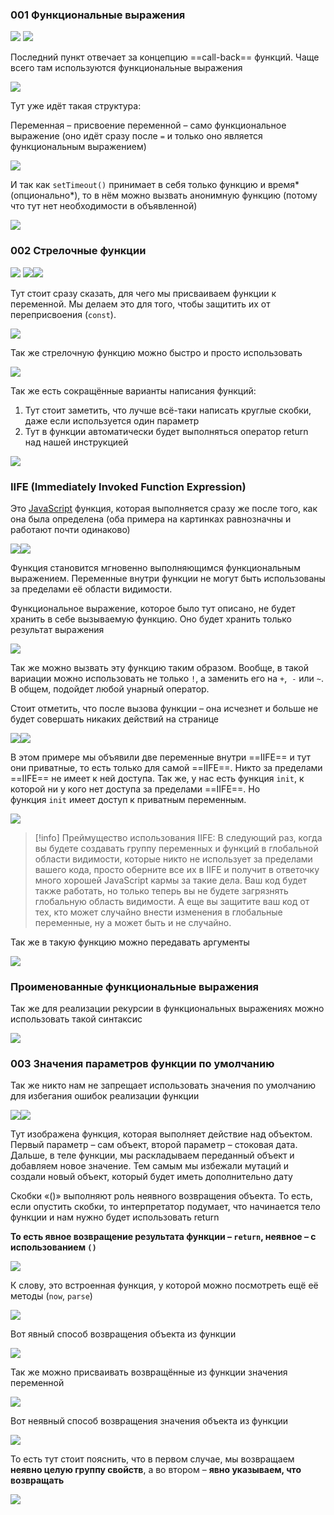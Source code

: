 ### 001 Функциональные выражения

![](../_png/Pasted%20image%2020220908184323.png)
![](../_png/Pasted%20image%2020220908184327.png)

Последний пункт отвечает за концепцию ==call-back== функций. Чаще всего там используются функциональные выражения

![](../_png/Pasted%20image%2020220908184331.png)

Тут уже идёт такая структура:

Переменная – присвоение переменной – само функциональное выражение (оно идёт сразу после `=` и только оно является функциональным выражением)

![](../_png/Pasted%20image%2020220908184340.png)

И так как `setTimeout()` принимает в себя только функцию и время* (опционально*), то в нём можно вызвать анонимную функцию (потому что тут нет необходимости в объявленной)

![](../_png/Pasted%20image%2020220908184349.png)

### 002 Стрелочные функции

![](../_png/Pasted%20image%2020220908184358.png)
![](../_png/Pasted%20image%2020220908184406.png)![](../_png/Pasted%20image%2020220908184411.png)

Тут стоит сразу сказать, для чего мы присваиваем функции к переменной. Мы делаем это для того, чтобы защитить их от переприсвоения (`const`).

![](../_png/Pasted%20image%2020220908184421.png)

Так же стрелочную функцию можно быстро и просто использовать

![](../_png/Pasted%20image%2020220908184441.png)

Так же есть сокращённые варианты написания функций:

1) Тут стоит заметить, что лучше всё-таки написать круглые скобки, даже если используется один параметр
2) Тут в функции автоматически будет выполняться оператор return над нашей инструкцией

![](../_png/Pasted%20image%2020220908184447.png)

### IIFE (Immediately Invoked Function Expression) 

Это [JavaScript](https://developer.mozilla.org/ru/docs/Glossary/JavaScript) функция, которая выполняется сразу же после того, как она была определена (оба примера на картинках равнозначны и работают почти одинаково)

![](../_png/Pasted%20image%2020220908184456.png)![](../_png/Pasted%20image%2020220908184459.png)

Функция становится мгновенно выполняющимся функциональным выражением. Переменные внутри функции не могут быть использованы за пределами её области видимости.

Функциональное выражение, которое было тут описано, не будет хранить в себе вызываемую функцию. Оно будет хранить только результат выражения

![](../_png/Pasted%20image%2020220908184511.png)

Так же можно вызвать эту функцию таким образом. Вообще, в такой вариации можно использовать не только `!`, а заменить его на `+`,  `-` или `~`. В общем, подойдет любой унарный оператор.

Стоит отметить, что после вызова функции – она исчезнет и больше не будет совершать никаких действий на странице

![](../_png/Pasted%20image%2020220908184518.png)![](../_png/Pasted%20image%2020220908184523.png)

В этом примере мы объявили две переменные внутри ==IIFE== и тут они приватные, то есть только для самой ==IIFE==. Никто за пределами ==IIFE== не имеет к ней доступа. Так же, у нас есть функция `init`, к которой ни у кого нет доступа за пределами ==IIFE==. Но функция `init` имеет доступ к приватным переменным.

![](../_png/Pasted%20image%2020220908184539.png)

>[!info] Преймущество использования IIFE:
>В следующий раз, когда вы будете создавать группу переменных и функций в глобальной области видимости, которые никто не использует за пределами вашего кода, просто оберните все их в IIFE и получит в ответочку много хорошей JavaScript кармы за такие дела. Ваш код будет также работать, но только теперь вы не будете загрязнять глобальную область видимости. А еще вы защитите ваш код от тех, кто может случайно внести изменения в глобальные переменные, ну а может быть и не случайно.

Так же в такую функцию можно передавать аргументы

![](../_png/Pasted%20image%2020220908184547.png)

### Проименованные функциональные выражения

Так же для реализации рекурсии в функциональных выражениях можно использовать такой синтаксис

![](../_png/Pasted%20image%2020220908184606.png)

### 003 Значения параметров функции по умолчанию

Так же никто нам не запрещает использовать значения по умолчанию для избегания ошибок реализации функции

![](../_png/Pasted%20image%2020220908184715.png)![](../_png/Pasted%20image%2020220908184725.png)

Тут изображена функция, которая выполняет действие над объектом. Первый параметр – сам объект, второй параметр – стоковая дата. Дальше, в теле функции, мы раскладываем переданный объект и добавляем новое значение. Тем самым мы избежали мутаций и создали новый объект, который будет иметь дополнительно дату

Скобки «()» выполняют роль неявного возвращения объекта. То есть, если опустить скобки, то интерпретатор подумает, что начинается тело функции и нам нужно будет использовать return

**То есть явное возвращение результата функции – `return`, неявное – с использованием `()`**

![](../_png/Pasted%20image%2020220908184755.png)

К слову, это встроенная функция, у которой можно посмотреть ещё её методы (`now`, `parse`)

![](../_png/Pasted%20image%2020220908184802.png)

Вот явный способ возвращения объекта из функции

![](../_png/Pasted%20image%2020220908184808.png)

Так же можно присваивать возвращённые из функции значения переменной

![](../_png/Pasted%20image%2020220908184813.png)

Вот неявный способ возвращения значения объекта из функции

![](../_png/Pasted%20image%2020220908184820.png)

То есть тут стоит пояснить, что в первом случае, мы возвращаем **неявно целую группу свойств**, а во втором – **явно указываем, что возвращать**

![](../_png/Pasted%20image%2020220908184827.png)